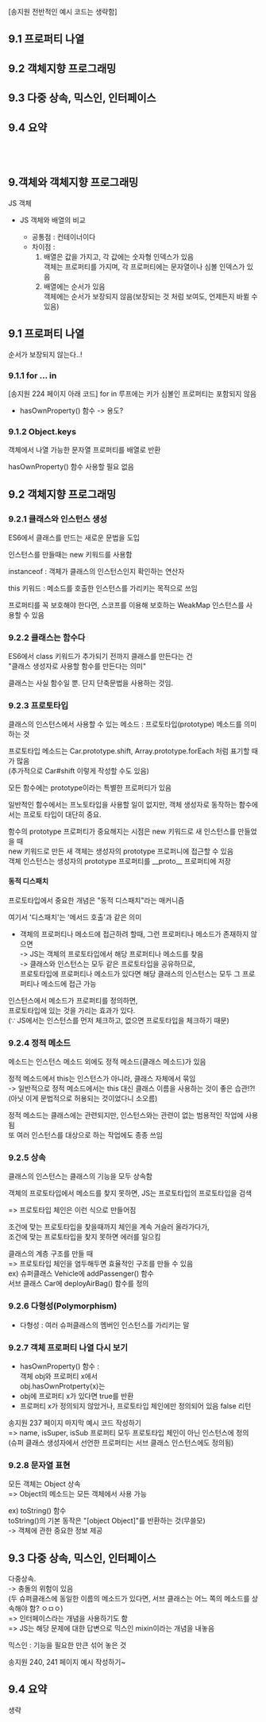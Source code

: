 [송지원 전반적인 예시 코드는 생략함]

## 9.1 프로퍼티 나열
## 9.2 객체지향 프로그래밍
## 9.3 다중 상속, 믹스인, 인터페이스
## 9.4 요약

 
<br>
<br>


## 9.객체와 객체지향 프로그래밍

JS 객체

- JS 객체와 배열의 비교

	- 공통점 : 컨테이너이다
	- 차이점 : 
		1. 배열은 값을 가지고, 각 값에는 숫자형 인덱스가 있음   
			객체는 프로퍼티를 가지며, 각 프로퍼티에는 문자열이나 심볼 인덱스가 있음
		2. 배열에는 순서가 있음   
			객체에는 순서가 보장되지 않음(보장되는 것 처럼 보여도, 언제든지 바뀔 수 있음)


## 9.1 프로퍼티 나열

순서가 보장되지 않는다..!

### 9.1.1 for ... in

[송지원 224 페이지 아래 코드]
for in 루프에는 키가 심볼인 프로퍼티는 포함되지 않음

- hasOwnProperty() 함수 -> 용도?


### 9.1.2 Object.keys

객체에서 나열 가능한 문자열 프로퍼티를 배열로 반환

hasOwnProperty() 함수 사용할 필요 없음

## 9.2 객체지향 프로그래밍

### 9.2.1 클래스와 인스턴스 생성
ES6에서 클래스를 만드는 새로운 문법을 도입

인스턴스를 만들때는 new 키워드를 사용함

instanceof : 객체가 클래스의 인스턴스인지 확인하는 연산자

this 키워드 : 메소드를 호출한 인스턴스를 가리키는 목적으로 쓰임

프로퍼티를 꼭 보호해야 한다먼, 스코프를 이용해 보호하는 WeakMap 인스턴스를 사용할 수 있음



### 9.2.2 클래스는 함수다

ES6에서 class 키워드가 추가되기 전까지 클래스를 만든다는 건   
"클래스 생성자로 사용할 함수를 만든다는 의미"

클래스는 사실 함수일 뿐. 단지 단축문법을 사용하는 것임.


### 9.2.3 프로토타입

클래스의 인스턴스에서 사용할 수 있는 메소드 : 프로토타입(prototype) 메소드를 의미하는 것  

프로토타입 메소드는 Car.prototype.shift, Array.prototype.forEach 처럼 표기할 때가 많음     
(추가적으로 Car#shift 이렇게 작성할 수도 있음)

모든 함수에는 prototype이라는 특별한 프로퍼티가 있음  		

일반적인 함수에서는 프노토타입을 사용할 일이 없지만, 객체 생성자로 동작하는 함수에서는 프로토 타입이 대단히 중요.   

함수의 prototype 프로퍼티가 중요해지는 시점은 new 키워드로 새 인스턴스를 만들었을 때    
new 키워드로 만든 새 객체는 생성자의 prototype 프로퍼니에 접근할 수 있음    
객체 인스턴스는 생성자의 prototype 프로퍼티를 \_\_proto\_\_ 프로퍼티에 저장     


#### 동적 디스패치

프로토타입에서 중요한 개념은 "동적 디스패치"라는 매커니즘   

여기서 '디스패치'는 '메서드 호출'과 같은 의미  

- 객체의  프로퍼티나 메소드에 접근하려 할때, 그런 프로퍼티나 메소드가 존재하지 않으면  
-> JS는 객체의 프로토타입에서 해당 프로퍼티나 메소드를 찾음  
-> 클래스와 인스턴스는 모두 같은 프로토타입을 공유하므로,   
프로토타입에 프로퍼티나 메소드가 있다면 해당 클래스의 인스턴스는 모두 그 프로퍼티나 메소드에 접근 가능  


인스턴스에서 메소드가 프로퍼티를 정의하면,  
프로토타입에 있는 것을 가리는 효과가 있다.  
(∵ JS에서는 인스턴스를 먼저 체크하고, 없으면 프로토타입을 체크하기 때문)  



### 9.2.4 정적 메소드

메소드는 인스턴스 메소드 외에도 정적 메소드(클래스 메소드)가 있음  

정적 메소드에서 this는 인스턴스가 아니라, 클래스 자체에서 묶임  
-> 일반적으로 정적 메소드에서는 this 대신 클래스 이름을 사용하는 것이 좋은 습관!?!(아닛 이게 문법적으로 허용되는 것이었다니 소오름)  

정적 메소드는 클래스에는 관련되지만, 인스턴스와는 관련이 없는 범용적인 작업에 사용됨  
또 여러 인스턴스를 대상으로 하는 작업에도 종종 쓰임  


### 9.2.5 상속

클래스의 인스턴스는 클래스의 기능을 모두 상속함   

객체의 프로토타입에서 메소드를 찾지 못하면, JS는 프로토타입의 프로토타입을 검색  

=> 프로토타입 체인은 이런 식으로 만들어짐  

조건에 맞는 프로토타입을 찾을때까지 체인을 계속 거슬러 올라가다가,  
조건에 맞는 프로토타입을 찾지 못하면 에러를 일으킴  



클래스의 계층 구조를 만들 때  
=> 프로토타입 체인을 염두해두면 효율적인 구조를 만들 수 있음  
ex) 슈퍼클래스 Vehicle에 addPassenger() 함수  
서브 클래스 Car에 deployAirBag() 함수를 정의  


### 9.2.6 다형성(Polymorphism)

- 다형성 : 여러 슈퍼클래스의 멤버인 인스턴스를 가리키는 말  

### 9.2.7 객체 프로퍼티 나열 다시 보기

- hasOwnProperty() 함수 :   
객체 obj와 프로퍼티 x에서   
obj.hasOwnProtperty(x)는   
- obj에 프로퍼티 x가 있다면 true를 반환  
- 프로퍼티 x가 정의되지 않았거나, 프로토타입 체인에만 정의되어 있음 false 리턴  

송지원 237 페이지 마지막 예시 코드 작성하기  
=> name, isSuper, isSub 프로퍼티 모두 프로토타입 체인이 아닌 인스턴스에 정의  
(슈퍼 클래스 생성자에서 선언한 프로퍼티는 서브 클래스 인스턴스에도 정의됨)  




### 9.2.8 문자열 표현

모든 객체는 Object 상속  
=> Object의 메소드는 모든 객체에서 사용 가능  

ex) toString() 함수  
toString()의 기본 동작은 "[object Object]"를 반환하는 것(무쓸모)  
-> 객체에 관한 중요한 정보 제공  




## 9.3 다중 상속, 믹스인, 인터페이스

다중상속.  
-> 충돌의 위험이 있음  
(두 슈퍼클래스에 동일한 이름의 메소드가 있다면, 서브 클래스는 어느 쪽의 메소드를 상속해야 함? ㅇㅁㅇ)  
=> 인터페이스라는 개념을 사용하기도 함  
=> JS는 해당 문제에 대한 답변으로 믹스인 mixin이라는 개념을 내놓음  

믹스인 : 기능을 필요한 만큰 섞어 놓은 것  



송지원 240, 241 페이지 예시 작성하기~  



## 9.4 요약

생략



